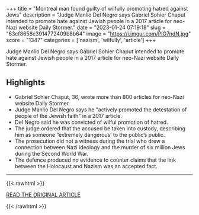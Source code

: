 +++
title = "Montreal man found guilty of wilfully promoting hatred against Jews"
description = "Judge Manlio Del Negro says Gabriel Sohier Chaput intended to promote hate against Jewish people in a 2017 article for neo-Nazi website Daily Stormer."
date = "2023-01-24 07:19:18"
slug = "63cf8658c3914772409b8b64"
image = "https://i.imgur.com/PlO7ndN.jpg"
score = "1347"
categories = ['nazism', 'wilfully', 'article']
+++

Judge Manlio Del Negro says Gabriel Sohier Chaput intended to promote hate against Jewish people in a 2017 article for neo-Nazi website Daily Stormer.

## Highlights

- Gabriel Sohier Chaput, 36, wrote more than 800 articles for neo-Nazi website Daily Stormer.
- Judge Manlio Del Negro says he "actively promoted the detestation of people of the Jewish faith" in a 2017 article.
- Del Negro said he was convicted of wilful promotion of hatred.
- The judge ordered that the accused be taken into custody, describing him as someone “extremely dangerous’ to the public’s public.
- The prosecution did not a witness during the trial who drew a connection between Nazi ideology and the murder of six million Jews during the Second World War.
- The defence produced no evidence to counter claims that the link between the Holocaust and Nazism was an accepted fact.

---

{{< rawhtml >}}
  <p class="article-category">
    <a target="_blank" href="https://globalnews.ca/news/9429082/verdict-expected-today-in-trial-of-montreal-man-charged-with-promoting-hatred/">READ THE ORIGINAL ARTICLE</a>
  </p>
{{< /rawhtml >}}
